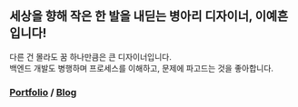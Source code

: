 ## 세상을 향해 작은 한 발을 내딛는 병아리 디자이너, 이예흔입니다!
다른 건 몰라도 꿈 하나만큼은 큰 디자이너입니다. <br>
백엔드 개발도 병행하며 프로세스를 이해하고, 문제에 파고드는 것을 좋아합니다.
### [Portfolio](https://www.notion.so/c684ae15ed334a38840b2a4821ec71ea) / [Blog](https://velog.io/@myowww)
